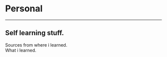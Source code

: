 # Personal
----------------------
Self learning stuff. 
-----------------------
Sources from where i learned.  
What i learned.
